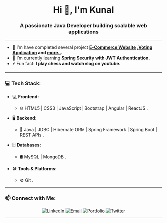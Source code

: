 
<h1 align="center">Hi 👋, I'm Kunal</h1>
<h3 align="center">A passionate Java Developer building scalable web applications</h3>

---
- 🔭 I’m have completed several project **[E-Commerce Website](https://github.com/kunalfarkase9494/E-CommerceUsingSpringBoot) ,[Voting Application](https://github.com/kunalfarkase9494/VotingApplicationUsingSpringFramework) and [more..](https://github.com/kunalfarkase9494).**  
- 🌱 I’m currently learning **Spring Security with JWT Authentication.**  
- ⚡ Fun fact: **I play chess and watch vlog on youtube.**  

--- 

### 💻 Tech Stack:

- 💻 **Frontend:**  
  - 🌐 HTML5 | CSS3 | JavaScript | Bootstrap | Angular | ReactJS . 

- 🖥️ **Backend:**  
  - 🧩 Java | JDBC | Hibernate ORM | Spring Framework | Spring Boot | REST APIs .  

- 🗄️ **Databases:**  
  - 🛢️ MySQL | MongoDB  .

- 🛠️ **Tools & Platforms:**  
  - ⚙️ Git  .

---
### 📫 Connect with Me:

<p align="center">
  <a href="https://www.linkedin.com/in/kunal-farkase/" target="_blank">
    <img src="https://img.icons8.com/fluency/48/000000/linkedin.png" alt="LinkedIn" />
  </a>
  <a href="mailto:kunalfarkase94@gmail.com" target="_blank">
    <img src="https://img.icons8.com/fluency/48/000000/gmail.png" alt="Email" />
  </a>
  <a href="https://my-portfolio-tau-taupe-65.vercel.app/" target="_blank">
    <img src="https://img.icons8.com/fluency/48/000000/domain.png" alt="Portfolio" />
  </a>
  <a href="https://x.com/Kunal_49" target="_blank">
    <img src="https://img.icons8.com/fluency/48/000000/twitter.png" alt="Twitter" />
  </a>
</p>

---

